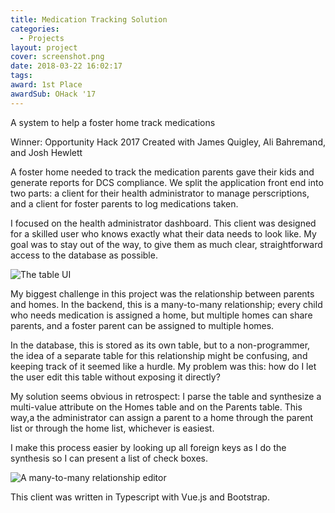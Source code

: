 ```yaml
---
title: Medication Tracking Solution
categories:
  - Projects
layout: project
cover: screenshot.png
date: 2018-03-22 16:02:17
tags:
award: 1st Place
awardSub: OHack '17
---
```

A system to help a foster home track medications

<!-- more -->
Winner: Opportunity Hack 2017
Created with James Quigley, Ali Bahremand, and Josh Hewlett

A foster home needed to track the medication parents gave their kids and generate reports for DCS compliance. We split the application front end into two parts: a client for their health administrator to manage perscriptions, and a client for foster parents to log medications taken.

I focused on the health administrator dashboard. This client was designed for a skilled user who knows exactly what their data needs to look like. My goal was to stay out of the way, to give them as much clear, straightforward access to the database as possible.

![The table UI](screenshot.png)

My biggest challenge in this project was the relationship between parents and homes. In the backend, this is a many-to-many relationship; every child who needs medication is assigned a home, but multiple homes can share parents, and a foster parent can be assigned to multiple homes.

In the database, this is stored as its own table, but to a non-programmer, the idea of a separate table for this relationship might be confusing, and keeping track of it seemed like a hurdle. My problem was this: how do I let the user edit this table without exposing it directly?

My solution seems obvious in retrospect: I parse the table and synthesize a multi-value attribute on the Homes table and on the Parents table. This way,a the administrator can assign a parent to a home through the parent list or through the home list, whichever is easiest.

I make this process easier by looking up all foreign keys as I do the synthesis so I can present a list of check boxes.

![A many-to-many relationship editor](screenshot.png)

This client was written in Typescript with Vue.js and Bootstrap.

